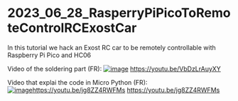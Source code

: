 # 2023_06_28_RasperryPiPicoToRemoteControlRCExostCar
In this tutorial we hack an Exost RC car to be remotely controllable with Raspberry Pi Pico and HC06

Video of the soldering part (FR):
[![image](https://github.com/EloiStree/2023_06_28_RasperryPiPicoToRemoteControlRCExostCar/assets/20149493/b0cc556c-2f16-4993-8eb1-ba6004612ff0)](https://youtu.be/VbDzLrAuyXY)
https://youtu.be/VbDzLrAuyXY


Video that explai the code in Micro Python (FR):  
[![image](https://github.com/EloiStree/2023_06_28_RasperryPiPicoToRemoteControlRCExostCar/assets/20149493/fd20f723-ad52-42d3-897c-6ad74902bf8c)](https://youtu.be/jg8ZZ4RWFMs)https://youtu.be/jg8ZZ4RWFMs
https://youtu.be/jg8ZZ4RWFMs  

